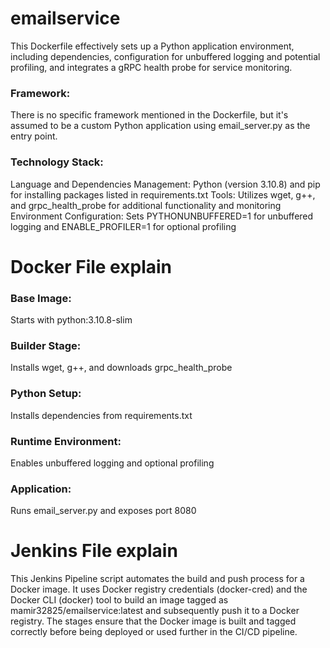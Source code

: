 # emailservice

This Dockerfile effectively sets up a Python application environment, including dependencies, configuration for unbuffered logging and potential profiling, and integrates a gRPC health probe for service monitoring.

### Framework:
There is no specific framework mentioned in the Dockerfile, but it's assumed to be a custom Python application using email_server.py as the entry point.

### Technology Stack:
Language and Dependencies Management: Python (version 3.10.8) and pip for installing packages listed in requirements.txt
Tools: Utilizes wget, g++, and grpc_health_probe for additional functionality and monitoring
Environment Configuration: Sets PYTHONUNBUFFERED=1 for unbuffered logging and ENABLE_PROFILER=1 for optional profiling

# Docker File explain

### Base Image: 
Starts with python:3.10.8-slim
### Builder Stage: 
Installs wget, g++, and downloads grpc_health_probe
### Python Setup: 
Installs dependencies from requirements.txt
### Runtime Environment: 
Enables unbuffered logging and optional profiling
### Application: 
Runs email_server.py and exposes port 8080

# Jenkins File explain
This Jenkins Pipeline script automates the build and push process for a Docker image. It uses Docker registry credentials (docker-cred) and the Docker CLI (docker) tool to build an image tagged as mamir32825/emailservice:latest and subsequently push it to a Docker registry. The stages ensure that the Docker image is built and tagged correctly before being deployed or used further in the CI/CD pipeline.
